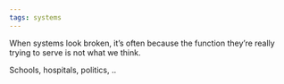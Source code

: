 ```yaml
---
tags: systems
---
```



When systems look broken, it’s often because the function they’re really trying to serve is not what we think. 

Schools, hospitals, politics, .. 
 